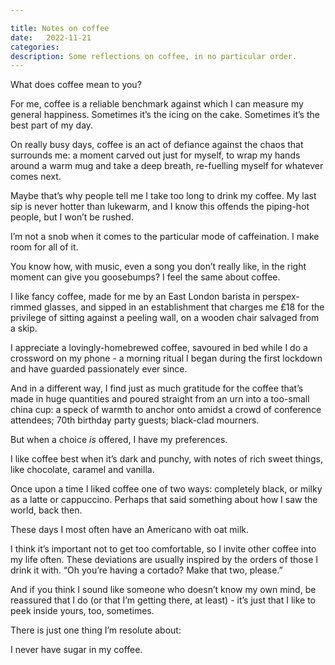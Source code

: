```yaml
---

title: Notes on coffee
date:   2022-11-21
categories: 
description: Some reflections on coffee, in no particular order.
---
```


What does coffee mean to you?

For me, coffee is a reliable benchmark against which I can measure my general happiness. Sometimes it’s the icing on the cake. Sometimes it’s the best part of my day.

On really busy days, coffee is an act of defiance against the chaos that surrounds me: a moment carved out just for myself, to wrap my hands around a warm mug and take a deep breath, re-fuelling myself for whatever comes next. 

Maybe that’s why people tell me I take too long to drink my coffee. My last sip is never hotter than lukewarm, and I know this offends the piping-hot people, but I won’t be rushed.

I’m not a snob when it comes to the particular mode of caffeination. I make room for all of it.

You know how, with music, even a song you don’t really like, in the right moment can give you goosebumps? I feel the same about coffee. 

I like fancy coffee, made for me by an East London barista in perspex-rimmed glasses, and sipped in an establishment that charges me £18 for the privilege of sitting against a peeling wall, on a wooden chair salvaged from a skip. 

I appreciate a lovingly-homebrewed coffee, savoured in bed while I do a crossword on my phone - a morning ritual I began during the first lockdown and have guarded passionately ever since.

And in a different way, I find just as much gratitude for the coffee that’s made in huge quantities and poured straight from an urn into a too-small china cup: a speck of warmth to anchor onto amidst a crowd of conference attendees; 70th birthday party guests; black-clad mourners.

But when a choice _is_ offered, I have my preferences.

I like coffee best when it’s dark and punchy, with notes of rich sweet things, like chocolate, caramel and vanilla.

Once upon a time I liked coffee one of two ways: completely black, or milky as a latte or cappuccino. Perhaps that said something about how I saw the world, back then.

These days I most often have an Americano with oat milk.

I think it’s important not to get too comfortable, so I invite other coffee into my life often. These deviations are usually inspired by the orders of those I drink it with. “Oh you’re having a cortado? Make that two, please.”

And if you think I sound like someone who doesn’t know my own mind, be reassured that I do (or that I’m getting there, at least) - it’s just that I like to peek inside yours, too, sometimes.

There is just one thing I’m resolute about: 

I never have sugar in my coffee.


